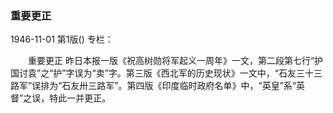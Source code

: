 ### 重要更正

1946-11-01
第1版()
专栏：

　　重要更正
    昨日本报一版《祝高树勋将军起义一周年》一文，第二段第七行“护国讨袁”之“护”字误为“卖”字。第三版《西北军的历史现状》一文中，“石友三十三路军”误排为“石友卅三路军”。第四版《印度临时政府名单》中，“英皇”系“英督”之误，特此一并更正。
